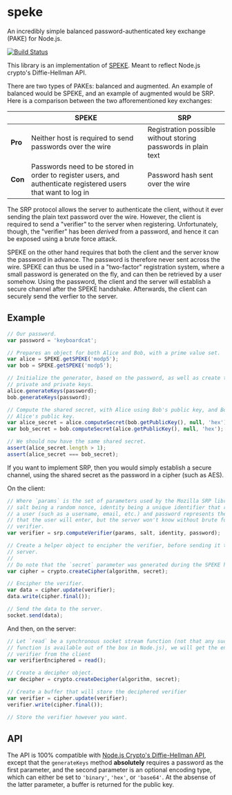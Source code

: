 # speke

An incredibly simple balanced password-authenticated key exchange (PAKE) for Node.js.

[![Build Status](https://travis-ci.org/shovon/node-speke.svg)](https://travis-ci.org/shovon/node-speke)

This library is an implementation of [SPEKE](http://en.wikipedia.org/wiki/SPEKE_(cryptography)). Meant to reflect Node.js crypto's Diffie-Hellman API.

There are two types of PAKEs: balanced and augmented. An example of balanced would be SPEKE, and an example of augmented would be SRP. Here is a comparison between the two afforementioned key exchanges:

| | SPEKE | SRP |
| --- | --- | --- |
| **Pro** | Neither host is required to send passwords over the wire | Registration possible without storing passwords in plain text |
| **Con** | Passwords need to be stored in order to register users, and authenticate registered users that want to log in | Password hash sent over the wire |

The SRP protocol allows the server to authenticate the client, without it ever sending the plain text password over the wire. However, the client is required to send a "verifier" to the server when registering. Unfortunately, though, the "verifier" has been *derived* from a password, and hence it can be exposed using a brute force attack.

SPEKE on the other hand requires that both the client and the server know the password in advance. The password is therefore never sent across the wire. SPEKE can thus be used in a "two-factor" registration system, where a small password is generated on the fly, and can then be retrieved by a user somehow. Using the password, the client and the server will establish a secure channel after the SPEKE handshake. Afterwards, the client can securely send the verfier to the server.

## Example

```javascript
// Our password.
var password = 'keyboardcat';

// Prepares an object for both Alice and Bob, with a prime value set.
var alice = SPEKE.getSPEKE('modp5');
var bob = SPEKE.getSPEKE('modp5');

// Initialize the generator, based on the password, as well as create the
// private and private keys.
alice.generateKeys(password);
bob.generateKeys(password);

// Compute the shared secret, with Alice using Bob's public key, and Bob using
// Alice's public key.
var alice_secret = alice.computeSecret(bob.getPublicKey(), null, 'hex');
var bob_secret = bob.computeSecret(alice.getPublicKey(), null, 'hex');

// We should now have the same shared secret.
assert(alice_secret.length > 1);
assert(alice_secret === bob_secret);
```

If you want to implement SRP, then you would simply establish a secure channel, using the shared secret as the password in a cipher (such as AES).

On the client:

```javascript
// Where `params` is the set of parameters used by the Mozilla SRP library,
// salt being a random nonce, identity being a unique identifier that represents
// a user (such as a username, email, etc.) and password represents the password
// that the user will enter, but the server won't know without brute forcing the
// verifier.
var verifier = srp.computeVerifier(params, salt, identity, password);

// Create a helper object to encipher the verifier, before sending it to the
// server.
//
// Do note that the `secret` parameter was generated during the SPEKE handshake.
var cipher = crypto.createCipher(algorithm, secret);

// Encipher the verifier.
var data = cipher.update(verifier);
data.write(cipher.final());

// Send the data to the server.
socket.send(data);
```

And then, on the server:

```javascript
// Let `read` be a synchronous socket stream function (not that any such
// function is available out of the box in Node.js), we will get the enciphered
// verifier from the client
var verifierEnciphered = read();

// Create a decipher object.
var decipher = crypto.createDecipher(algorithm, secret);

// Create a buffer that will store the deciphered verifier
var verifier = cipher.update(verifier);
verifier.write(cipher.final());

// Store the verifier however you want.
```

## API

The API is 100% compatible with [Node.js Crypto's Diffie-Hellman API](http://nodejs.org/api/crypto.html#crypto_class_diffiehellman), except that the `generateKeys` method **absolutely** requires a password as the first parameter, and the second parameter is an optional encoding type, which can either be set to `'binary'`, `'hex'`, or `'base64'`. At the absense of the latter parameter, a buffer is returned for the public key.
